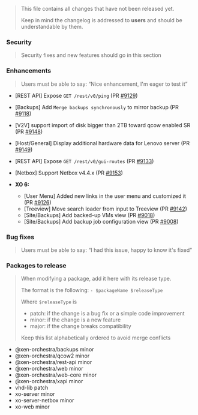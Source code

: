 > This file contains all changes that have not been released yet.
>
> Keep in mind the changelog is addressed to **users** and should be
> understandable by them.

### Security

> Security fixes and new features should go in this section

### Enhancements

> Users must be able to say: “Nice enhancement, I'm eager to test it”

- [REST API] Expose `GET /rest/v0/ping` (PR [#9129](https://github.com/vatesfr/xen-orchestra/pull/9129))
- [Backups] Add `Merge backups synchronously` to mirror backup (PR [#9118](https://github.com/vatesfr/xen-orchestra/pull/9118))
- [V2V] support import of disk bigger than 2TB toward qcow enabled SR (PR [#9148](https://github.com/vatesfr/xen-orchestra/pull/9148))
- [Host/General] Display additional hardware data for Lenovo server (PR [#9149](https://github.com/vatesfr/xen-orchestra/pull/9149))
- [REST API] Expose `GET /rest/v0/gui-routes` (PR [#9133](https://github.com/vatesfr/xen-orchestra/pull/9133))
- [Netbox] Support Netbox v4.4.x (PR [#9153](https://github.com/vatesfr/xen-orchestra/pull/9153))

- **XO 6:**
  - [User Menu] Added new links in the user menu and customized it (PR [#9126](https://github.com/vatesfr/xen-orchestra/pull/9126))
  - [Treeview] Move search loader from input to Treeview (PR [#9142](https://github.com/vatesfr/xen-orchestra/pull/9142))
  - [Site/Backups] Add backed-up VMs view (PR [#9018](https://github.com/vatesfr/xen-orchestra/pull/9018))
  - [Site/Backups] Add backup job configuration view (PR [#9008](https://github.com/vatesfr/xen-orchestra/pull/9008))

### Bug fixes

> Users must be able to say: “I had this issue, happy to know it's fixed”

### Packages to release

> When modifying a package, add it here with its release type.
>
> The format is the following: `- $packageName $releaseType`
>
> Where `$releaseType` is
>
> - patch: if the change is a bug fix or a simple code improvement
> - minor: if the change is a new feature
> - major: if the change breaks compatibility
>
> Keep this list alphabetically ordered to avoid merge conflicts

<!--packages-start-->

- @xen-orchestra/backups minor
- @xen-orchestra/qcow2 minor
- @xen-orchestra/rest-api minor
- @xen-orchestra/web minor
- @xen-orchestra/web-core minor
- @xen-orchestra/xapi minor
- vhd-lib patch
- xo-server minor
- xo-server-netbox minor
- xo-web minor

<!--packages-end-->
